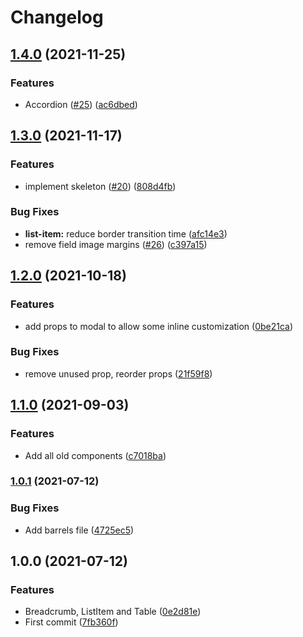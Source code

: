 # Changelog

## [1.4.0](https://www.github.com/indivorg/kit/compare/v1.3.0...v1.4.0) (2021-11-25)


### Features

* Accordion ([#25](https://www.github.com/indivorg/kit/issues/25)) ([ac6dbed](https://www.github.com/indivorg/kit/commit/ac6dbedd06b854cb18ab31068aa4d120a28a90ea))

## [1.3.0](https://www.github.com/indivorg/kit/compare/v1.2.0...v1.3.0) (2021-11-17)


### Features

* implement skeleton ([#20](https://www.github.com/indivorg/kit/issues/20)) ([808d4fb](https://www.github.com/indivorg/kit/commit/808d4fbc3fed7dbbc035ee28e3d07f37e9ae51c0))


### Bug Fixes

* **list-item:** reduce border transition time ([afc14e3](https://www.github.com/indivorg/kit/commit/afc14e351a836ba3e725ae8db31b78bda4412a0a))
* remove field image margins ([#26](https://www.github.com/indivorg/kit/issues/26)) ([c397a15](https://www.github.com/indivorg/kit/commit/c397a15c17d017ffbda3e5bf9fe966ed214d821d))

## [1.2.0](https://www.github.com/indivorg/kit/compare/v1.1.0...v1.2.0) (2021-10-18)


### Features

* add props to modal to allow some inline customization ([0be21ca](https://www.github.com/indivorg/kit/commit/0be21ca2920fa218a39f3a00c3c64350d036cda2))


### Bug Fixes

* remove unused prop, reorder props ([21f59f8](https://www.github.com/indivorg/kit/commit/21f59f8e815d5836ed3c5c070499b0b5066fe2fd))

## [1.1.0](https://www.github.com/indivorg/kit/compare/v1.0.1...v1.1.0) (2021-09-03)


### Features

* Add all old components ([c7018ba](https://www.github.com/indivorg/kit/commit/c7018ba5fbcc96ed2965e1d5d406db53fe669727))

### [1.0.1](https://www.github.com/indivorg/kit/compare/v1.0.0...v1.0.1) (2021-07-12)

### Bug Fixes

- Add barrels file
  ([4725ec5](https://www.github.com/indivorg/kit/commit/4725ec5951f9f84b66227348bd7f2fe0e35c6c2e))

## 1.0.0 (2021-07-12)

### Features

- Breadcrumb, ListItem and Table
  ([0e2d81e](https://www.github.com/indivorg/kit/commit/0e2d81e6c3fea2aa557d9a8dd4dcddc8b33a8f88))
- First commit
  ([7fb360f](https://www.github.com/indivorg/kit/commit/7fb360face1f5c847d85d2b70050e802722404d5))

